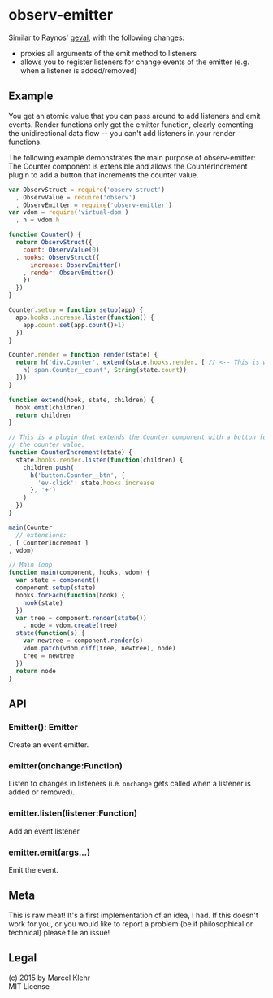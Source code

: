 # observ-emitter
Similar to Raynos' [geval](https://github.com/Raynos/geval), with the following changes:

 * proxies all arguments of the emit method to listeners
 * allows you to register listeners for change events of the emitter (e.g. when a listener is added/removed)

## Example
You get an atomic value that you can pass around to add listeners and emit events. Render functions only get the emitter function, clearly cementing the unidirectional data flow -- you can't add listeners in your render functions.

The following example demonstrates the main purpose of observ-emitter: The Counter component is extensible and allows the CounterIncrement plugin to add a button that increments the counter value.
```js
var ObservStruct = require('observ-struct')
  , ObservValue = require('observ')
  , ObservEmitter = require('observ-emitter')
var vdom = require('virtual-dom')
  , h = vdom.h

function Counter() {
  return ObservStruct({
    count: ObservValue(0)
  , hooks: ObservStruct({
      increase: ObservEmitter()
    , render: ObservEmitter()
    })
  })
}

Counter.setup = function setup(app) {
  app.hooks.increase.listen(function() {
    app.count.set(app.count()+1)
  })
}

Counter.render = function render(state) {
  return h('div.Counter', extend(state.hooks.render, [ // <-- This is where the magin happens!
    h('span.Counter__count', String(state.count))
  ]))
}

function extend(hook, state, children) {
  hook.emit(children)
  return children
}

// This is a plugin that extends the Counter component with a button for the user to increase
// the counter value.
function CounterIncrement(state) {
  state.hooks.render.listen(function(children) {
    children.push(
      h('button.Counter__btn', {
        'ev-click': state.hooks.increase
      }, '+')
    )
  })
}

main(Counter
  // extensions:
, [ CounterIncrement ]
, vdom)

// Main loop
function main(component, hooks, vdom) {
  var state = component()
  component.setup(state)
  hooks.forEach(function(hook) {
    hook(state)
  })
  var tree = component.render(state())
    , node = vdom.create(tree)
  state(function(s) {
    var newtree = component.render(s)
    vdom.patch(vdom.diff(tree, newtree), node)
    tree = newtree
  })
  return node
}
```


## API
### Emitter(): Emitter
Create an event emitter.

### emitter(onchange:Function)
Listen to changes in listeners (i.e. `onchange` gets called when a listener is added or removed).

### emitter.listen(listener:Function)
Add an event listener.

### emitter.emit(args...)
Emit the event.

## Meta
This is raw meat! It's a first implementation of an idea, I had. If this doesn't work for you, or you would like to report a problem (be it philosophical or technical) please file an issue!

## Legal
(c) 2015 by Marcel Klehr  
MIT License